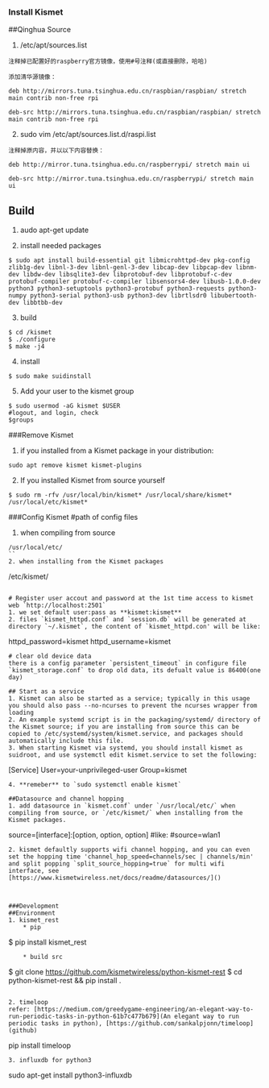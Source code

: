 ### Install Kismet
##Qinghua Source
1. /etc/apt/sources.list
```
注释掉已配置好的raspberry官方镜像，使用#号注释(或直接删除，哈哈)

添加清华源镜像：

deb http://mirrors.tuna.tsinghua.edu.cn/raspbian/raspbian/ stretch main contrib non-free rpi

deb-src http://mirrors.tuna.tsinghua.edu.cn/raspbian/raspbian/ stretch main contrib non-free rpi
```
2. sudo vim /etc/apt/sources.list.d/raspi.list
```
注释掉原内容，并以以下内容替换：

deb http://mirror.tuna.tsinghua.edu.cn/raspberrypi/ stretch main ui

deb-src http://mirror.tuna.tsinghua.edu.cn/raspberrypi/ stretch main ui
```

## Build
1. audo apt-get update

2. install needed packages
```
$ sudo apt install build-essential git libmicrohttpd-dev pkg-config zlib1g-dev libnl-3-dev libnl-genl-3-dev libcap-dev libpcap-dev libnm-dev libdw-dev libsqlite3-dev libprotobuf-dev libprotobuf-c-dev protobuf-compiler protobuf-c-compiler libsensors4-dev libusb-1.0.0-dev python3 python3-setuptools python3-protobuf python3-requests python3-numpy python3-serial python3-usb python3-dev librtlsdr0 libubertooth-dev libbtbb-dev 
```

3. build
```
$ cd /kismet
$ ./configure
$ make -j4
```

4. install
```
$ sudo make suidinstall
```

5. Add your user to the kismet group
```
$ sudo usermod -aG kismet $USER
#logout, and login, check
$groups
```
###Remove Kismet
1. if you installed from a Kismet package in your distribution:
```
sudo apt remove kismet kismet-plugins
```
2. If you installed Kismet from source yourself
```
$ sudo rm -rfv /usr/local/bin/kismet* /usr/local/share/kismet* /usr/local/etc/kismet*
```

###Config Kismet
#path of config files
1. when compiling from source
```
/usr/local/etc/
``
2. when installing from the Kismet packages
```
/etc/kismet/
```

# Register user accout and password at the 1st time access to kismet web `http://localhost:2501`
1. we set default user:pass as **kismet:kismet**
2. files `kismet_httpd.conf` and `session.db` will be generated at directory `~/.kismet`, the content of `kismet_httpd.con' will be like:
```
httpd_password=kismet
httpd_username=kismet
```
# clear old device data
there is a config parameter `persistent_timeout` in configure file `kismet_storage.conf` to drop old data, its defualt value is 86400(one day) 

## Start as a service
1. Kismet can also be started as a service; typically in this usage you should also pass --no-ncurses to prevent the ncurses wrapper from loading
2. An example systemd script is in the packaging/systemd/ directory of the Kismet source; if you are installing from source this can be copied to /etc/systemd/system/kismet.service, and packages should automatically include this file.
3. When starting Kismet via systemd, you should install kismet as suidroot, and use systemctl edit kismet.service to set the following:
```
[Service]
User=your-unprivileged-user
Group=kismet
```
4. **remeber** to `sudo systemctl enable kismet`

##Datasource and channel hopping
1. add datasource in `kismet.conf` under `/usr/local/etc/` when compiling from source, or `/etc/kismet/` when installing from the Kismet packages.
```
source=[interface]:[option, option, option]
#like:
#source=wlan1
```
2. kismet defaultly supports wifi channel hopping, and you can even set the hopping time 'channel_hop_speed=channels/sec | channels/min' and split popping `split_source_hopping=true` for multi wifi interface, see [https://www.kismetwireless.net/docs/readme/datasources/]()



###Development
##Environment
1. kismet_rest 
    * pip
```
$ pip install kismet_rest
```
    * build src
```
$ git clone https://github.com/kismetwireless/python-kismet-rest
$ cd python-kismet-rest && pip install .
```

2. timeloop
refer: [https://medium.com/greedygame-engineering/an-elegant-way-to-run-periodic-tasks-in-python-61b7c477b679](An elegant way to run periodic tasks in python), [https://github.com/sankalpjonn/timeloop](github)
```
pip install timeloop
```
3. influxdb for python3
```
sudo apt-get install python3-influxdb
```
